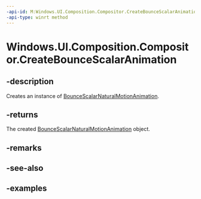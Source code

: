 ```yaml
---
-api-id: M:Windows.UI.Composition.Compositor.CreateBounceScalarAnimation
-api-type: winrt method
---
```


<!-- Method syntax.
public BounceScalarNaturalMotionAnimation Compositor.CreateBounceScalarAnimation()
-->

# Windows.UI.Composition.Compositor.CreateBounceScalarAnimation

## -description

Creates an instance of [BounceScalarNaturalMotionAnimation](bouncescalarnaturalmotionanimation.md).



## -returns

The created [BounceScalarNaturalMotionAnimation](bouncescalarnaturalmotionanimation.md) object.

## -remarks

## -see-also

## -examples

